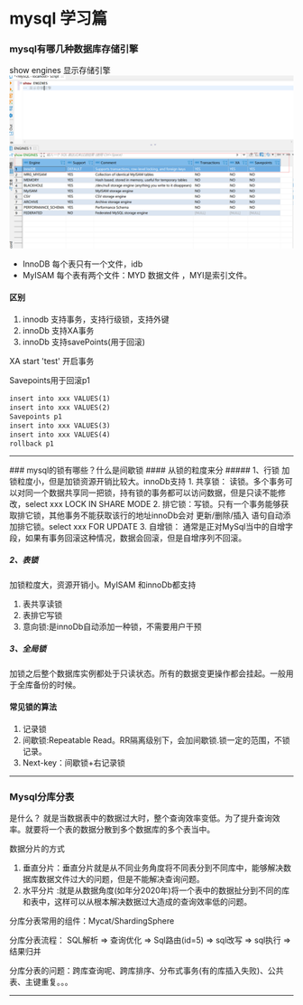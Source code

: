 # mysql 学习篇

### mysql有哪几种数据库存储引擎
show engines 显示存储引擎
 ![查询结果](Engines.png)
* InnoDB
每个表只有一个文件，idb
* MyISAM
每个表有两个文件：MYD 数据文件 ，MYI是索引文件。
#### 区别
1. innodb 支持事务，支持行级锁，支持外键
2. innoDb 支持XA事务
3. innoDb 支持savePoints(用于回滚)

XA start 'test' 开启事务

Savepoints用于回滚p1
```
insert into xxx VALUES(1)
insert into xxx VALUES(2)
Savepoints p1
insert into xxx VALUES(3)
insert into xxx VALUES(4)
rollback p1
```
<hr>
### mysql的锁有哪些？什么是间歇锁
#### 从锁的粒度来分
##### 1、行锁
加锁粒度小，但是加锁资源开销比较大。innoDb支持
1. 共享锁： 读锁。多个事务可以对同一个数据共享同一把锁，持有锁的事务都可以访问数据，但是只读不能修改，select xxx LOCK IN SHARE MODE
2. 排它锁：写锁。只有一个事务能够获取排它锁，其他事务不能获取该行的地址innoDb会对 更新/删除/插入 语句自动添加排它锁。select xxx FOR UPDATE
3. 自增锁： 通常是正对MySql当中的自增字段，如果有事务回滚这种情况，数据会回滚，但是自增序列不回滚。

##### 2、表锁
加锁粒度大，资源开销小。MyISAM 和innoDb都支持
1. 表共享读锁
2. 表排它写锁
3. 意向锁:是innoDb自动添加一种锁，不需要用户干预
##### 3、全局锁
加锁之后整个数据库实例都处于只读状态。所有的数据变更操作都会挂起。一般用于全库备份的时候。

#### 常见锁的算法
1. 记录锁
2. 间歇锁:Repeatable Read。RR隔离级别下，会加间歇锁.锁一定的范围，不锁记录。
3. Next-key：间歇锁+右记录锁
<hr>

### Mysql分库分表
是什么？ 就是当数据表中的数据过大时，整个查询效率变低。为了提升查询效率。就要将一个表的数据分散到多个数据库的多个表当中。

数据分片的方式  
1. 垂直分片：垂直分片就是从不同业务角度将不同表分到不同库中，能够解决数据库数据文件过大的问题，但是不能解决查询问题。
2. 水平分片 :就是从数据角度(如年分2020年)将一个表中的数据扯分到不同的库和表中，这样可以从根本解决数据过大造成的查询效率低的问题。

分库分表常用的组件：Mycat/ShardingSphere

分库分表流程：
SQL解析 => 查询优化 => Sql路由(id=5) => sql改写 => sql执行 => 结果归并

分库分表的问题：跨库查询呢、跨库排序、分布式事务(有的库插入失败)、公共表、主键重复。。。
<hr>